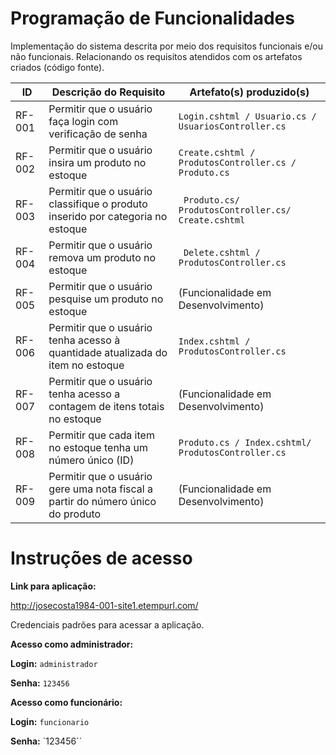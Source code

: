 # Programação de Funcionalidades


Implementação do sistema descrita por meio dos requisitos funcionais e/ou não funcionais. Relacionando os requisitos atendidos com os artefatos criados (código fonte).



|ID    | Descrição do Requisito  | Artefato(s) produzido(s) |
|------|-----------------------------------------|----|
|RF-001| Permitir que o usuário faça login com verificação de senha | `Login.cshtml / Usuario.cs / UsuariosController.cs` | 
|RF-002| Permitir que o usuário insira um produto no estoque   | `Create.cshtml / ProdutosController.cs / Produto.cs`|
|RF-003| Permitir que o usuário classifique o produto inserido por categoria no estoque |` Produto.cs/ ProdutosController.cs/ Create.cshtml` | 
|RF-004| Permitir que o usuário remova um produto no estoque   |` Delete.cshtml / ProdutosController.cs` |
|RF-005| Permitir que o usuário pesquise um produto no estoque   | (Funcionalidade em Desenvolvimento) |
|RF-006| Permitir que o usuário tenha acesso à quantidade atualizada do item no estoque   | `Index.cshtml / ProdutosController.cs` |
|RF-007| Permitir que o usuário tenha acesso a contagem de itens totais no estoque   | (Funcionalidade em Desenvolvimento)|
|RF-008| Permitir que cada item no estoque tenha um número único (ID)   | `Produto.cs / Index.cshtml/ ProdutosController.cs`|
|RF-009| Permitir que o usuário gere uma nota fiscal a partir do número único do produto   | (Funcionalidade em Desenvolvimento)|


# Instruções de acesso

<b>Link para aplicação: </b>

http://josecosta1984-001-site1.etempurl.com/ 

Credenciais padrões para acessar a aplicação. 

<b>Acesso como administrador:</b>

<b>Login:</b> `administrador` 

<b>Senha:</b> `123456` 

<b>Acesso como funcionário: </b>

<b>Login:</b> `funcionario` 

<b>Senha:</b> `123456`` 

